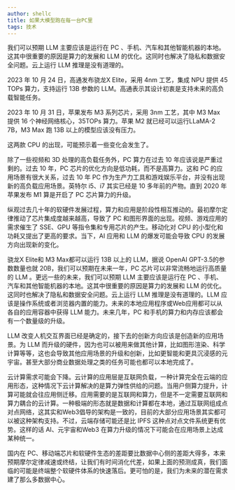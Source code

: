 ```yaml
---
author: shellc
title: 如果大模型跑在每一台PC里
tags: 技术
---
```


我们可以预期 LLM 主要应该是运行在 PC 、手机、汽车和其他智能机器的本地。这其中很重要的原因是算力的发展和 LLM 的优化。这同时也解决了隐私和数据安全问题。云上运行 LLM 推理是没有道理的。

<!--more-->

2023 年 10 月 24 日，高通发布骁龙X Elite，采用 4nm 工艺，集成 NPU 提供 45 TOPs 算力，支持运行 13B 参数的 LLM。高通表示其设计初衷是支持未来的高负载智能任务。

2023 年 10 月 31 日，苹果发布 M3 系列芯片，采用 3nm 工艺，其中 M3 Max 提供 16 个神经网络核心，35TOPs 算力。苹果 M2 就已经可以运行LLaMA-2 7B，M3 Max 跑 13B 以上的模型应该没有压力。

这两款 CPU 的出现，可能预示着一些变化会发生了。

除了一些视频和 3D 处理的高负载任务外，PC 算力在过去 10 年应该说是严重过剩的。过去 10 年，PC 芯片的优化方向是低功耗，而不是高算力。这和 PC 的应用场景有很大关系，过去 10 年 PC 作为生产力工具和游戏娱乐平台，并没有出现新的高负载应用场景。英特尔 i5、i7 其实已经是 10 多年前的产物。直到 2020 年 苹果发布 M1 算是开启了 PC 芯片算力的升级。

纵观过去几十年的软硬件发展过程，算力和应用是阶段性相互推动的。最初摩尔定律推动了芯片集成度越来越高，导致了 PC 和图形界面的出现。视频、游戏应用的需求催生了 SSE、GPU 等指令集和专用芯片的产生。移动化对 CPU 的小型化和功耗又提出了更高的要求。当下，AI 应用和 LLM 的爆发可能会导致 CPU 的发展方向出现新的变化。

骁龙X Elite和 M3 Max都可以运行 13B 以上的 LLM，据说 OpenAI GPT-3.5的参数数量也就 20B，我们可以预期在未来一年，PC 芯片可以非常流畅地运行高质量的 LLM 。更远一些的未来，我们可以预期 LLM 主要应该是运行在 PC 、手机、汽车和其他智能机器的本地。这其中很重要的原因是算力的发展和 LLM 的优化。这同时也解决了隐私和数据安全问题。云上运行 LLM 推理是没有道理的。LLM 应该是操作系统或者浏览器内置的能力。未来的本地应用程序或Web应用都可以从各自的应用容器中获得 LLM 能力。未来几年，PC 和手机的算力和内存应该都会有一个数量级的升级。


LLM 改变人机交互界面已经是确定的，接下去的创新方向应该是创造新的应用场景。为 LLM 而升级的硬件，因为也可以被用来做其他计算，比如图形渲染、科学计算等等，这也会导致其他应用场景的升级和创新，比如更智能和更具沉浸感的元宇宙。甚至大部分商业数据处理之类的任务可能也都可以本地完成了。

云计算需求可能会下降。云计算的应用层是互联网负载，一种计算完全在云端的应用形态，这种情况下云计算解决的是算力弹性供给的问题。当用户侧算力提升，计算可能就会往应用侧迁移。应用需要的是互联网和算力，但是不一定需要互联网和算力耦合的云计算。一种极端的形态就是数据和计算都在本地，通过互联网组成点对点网络，这其实和Web3倡导的架构是一致的，目前的大部分应用场景其实都可以被这种架构支持。不过，云端存储可能还是比 IPFS 这种点对点文件系统更有优势。这样的话 AI、元宇宙和Web3 在算力升级的情况下可能会在应用场景上达成某种统一。

国内在 PC、移动端芯片和软硬件生态的差距要比数据中心侧的差距大得多，本来预期摩尔定律减速或终结，让我们有时间消化代差，如果上面的预测成真，我们面临的可能是终端整个软硬件体系的快速落后。更可怕的是，我们为未来的潜在需求建了那么多数据中心。